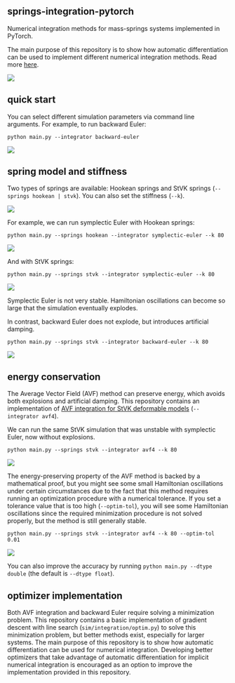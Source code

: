 ## springs-integration-pytorch

Numerical integration methods for mass-springs systems implemented in PyTorch.

The main purpose of this repository is to show how automatic differentiation can be used to implement different numerical integration methods. Read more [here](https://medium.com/@juniorrojas/numerical-integration-for-physics-based-simulation-via-backpropagation-on-energy-functions-b39c4d3a610).

![](media/integrators.gif)

## quick start

You can select different simulation parameters via command line arguments. For example, to run backward Euler:

```
python main.py --integrator backward-euler
```

![](media/be.gif)

## spring model and stiffness

Two types of springs are available: Hookean springs and StVK springs (`--springs hookean | stvk`). You can also set the stiffness (`--k`).

![](media/spring-potential.png)

For example, we can run symplectic Euler with Hookean springs:

```
python main.py --springs hookean --integrator symplectic-euler --k 80
```

![](media/se-hookean.gif)

And with StVK springs:

```
python main.py --springs stvk --integrator symplectic-euler --k 80
```

![](media/se-stvk.gif)

Symplectic Euler is not very stable. Hamiltonian oscillations can become so large that the simulation eventually explodes.

In contrast, backward Euler does not explode, but introduces artificial damping.

```
python main.py --springs stvk --integrator backward-euler --k 80
```

![](media/be-stvk.gif)

## energy conservation

The Average Vector Field (AVF) method can preserve energy, which avoids both explosions and artificial damping. This repository contains an implementation of [AVF integration for StVK deformable models](https://medium.com/@juniorrojas/average-vector-field-integration-for-st-venant-kirchhoff-deformable-models-1848787bf1dd) (`--integrator avf4`).

We can run the same StVK simulation that was unstable with symplectic Euler, now without explosions.

```
python main.py --springs stvk --integrator avf4 --k 80
```

![](media/avf4-stvk.gif)

The energy-preserving property of the AVF method is backed by a mathematical proof, but you might see some small Hamiltonian oscillations under certain circumstances due to the fact that this method requires running an optimization procedure with a numerical tolerance. If you set a tolerance value that is too high (`--optim-tol`), you will see some Hamiltonian oscillations since the required minimization procedure is not solved properly, but the method is still generally stable.

```
python main.py --springs stvk --integrator avf4 --k 80 --optim-tol 0.01
```

![](media/avf4-stvk-tol-0.01.gif)

You can also improve the accuracy by running `python main.py --dtype double` (the default is `--dtype float`).

## optimizer implementation

Both AVF integration and backward Euler require solving a minimization problem. This repository contains a basic implementation of gradient descent with line search (`sim/integration/optim.py`) to solve this minimization problem, but better methods exist, especially for larger systems. The main purpose of this repository is to show how automatic differentiation can be used for numerical integration. Developing better optimizers that take advantage of automatic differentiation for implicit numerical integration is encouraged as an option to improve the implementation provided in this repository.

